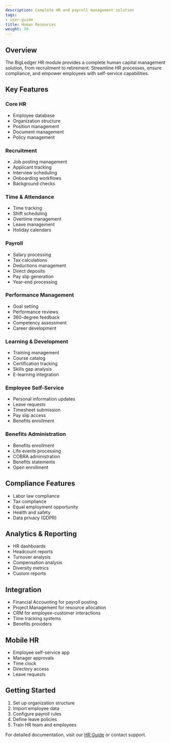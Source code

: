 ```yaml
---
description: Complete HR and payroll management solution
tags:
- user-guide
title: Human Resources
weight: 70
---
```



## Overview

The BigLedger HR module provides a complete human capital management solution, from recruitment to retirement. Streamline HR processes, ensure compliance, and empower employees with self-service capabilities.

## Key Features

### Core HR
- Employee database
- Organization structure
- Position management
- Document management
- Policy management

### Recruitment
- Job posting management
- Applicant tracking
- Interview scheduling
- Onboarding workflows
- Background checks

### Time & Attendance
- Time tracking
- Shift scheduling
- Overtime management
- Leave management
- Holiday calendars

### Payroll
- Salary processing
- Tax calculations
- Deductions management
- Direct deposits
- Pay slip generation
- Year-end processing

### Performance Management
- Goal setting
- Performance reviews
- 360-degree feedback
- Competency assessment
- Career development

### Learning & Development
- Training management
- Course catalog
- Certification tracking
- Skills gap analysis
- E-learning integration

### Employee Self-Service
- Personal information updates
- Leave requests
- Timesheet submission
- Pay slip access
- Benefits enrollment

### Benefits Administration
- Benefits enrollment
- Life events processing
- COBRA administration
- Benefits statements
- Open enrollment

## Compliance Features

- Labor law compliance
- Tax compliance
- Equal employment opportunity
- Health and safety
- Data privacy (GDPR)

## Analytics & Reporting

- HR dashboards
- Headcount reports
- Turnover analysis
- Compensation analysis
- Diversity metrics
- Custom reports

## Integration

- Financial Accounting for payroll posting
- Project Management for resource allocation
- CRM for employee-customer interactions
- Time tracking systems
- Benefits providers

## Mobile HR

- Employee self-service app
- Manager approvals
- Time clock
- Directory access
- Leave requests

## Getting Started

1. Set up organization structure
2. Import employee data
3. Configure payroll rules
4. Define leave policies
5. Train HR team and employees

For detailed documentation, visit our [HR Guide](/modules/hr/) or contact support.